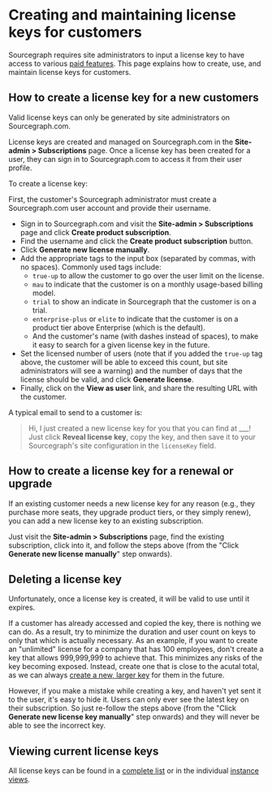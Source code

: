 # Creating and maintaining license keys for customers

Sourcegraph requires site administrators to input a license key to have access to various [paid features](https://about.sourcegraph.com/pricing). This page explains how to create, use, and maintain license keys for customers.

## How to create a license key for a new customers

Valid license keys can only be generated by site administrators on Sourcegraph.com.

License keys are created and managed on Sourcegraph.com in the **Site-admin > Subscriptions** page. Once a license key has been created for a user, they can sign in to Sourcegraph.com to access it from their user profile.

To create a license key:

First, the customer's Sourcegraph administrator must create a Sourcegraph.com user account and provide their username.

- Sign in to Sourcegraph.com and visit the **Site-admin > Subscriptions** page and click **Create product subscription**.
- Find the username and click the **Create product subscription** button.
- Click **Generate new license manually**.
- Add the appropriate tags to the input box (separated by commas, with no spaces). Commonly used tags include:
  - `true-up` to allow the customer to go over the user limit on the license.
  - `mau` to indicate that the customer is on a monthly usage-based billing model.
  - `trial` to show an indicate in Sourcegraph that the customer is on a trial.
  - `enterprise-plus` or `elite` to indicate that the customer is on a product tier above Enterprise (which is the default).
  - And the customer's name (with dashes instead of spaces), to make it easy to search for a given license key in the future.
- Set the licensed number of users (note that if you added the `true-up` tag above, the customer will be able to exceed this count, but site administrators will see a warning) and the number of days that the license should be valid, and click **Generate license**.
- Finally, click on the **View as user** link, and share the resulting URL with the customer.

A typical email to send to a customer is:

>Hi,
>I just created a new license key for you that you can find at ___! Just click **Reveal license key**, copy the key, and then save it to your Sourcegraph's site configuration in the `licenseKey` field.

## How to create a license key for a renewal or upgrade

If an existing customer needs a new license key for any reason (e.g., they purchase more seats, they upgrade product tiers, or they simply renew), you can add a new license key to an existing subscription.

Just visit the **Site-admin > Subscriptions** page, find the existing subscription, click into it, and follow the steps above (from the "Click **Generate new license manually**" step onwards).

## Deleting a license key

Unfortunately, once a license key is created, it will be valid to use until it expires.

If a customer has already accessed and copied the key, there is nothing we can do. As a result, try to minimize the duration and user count on keys to only that which is actually necessary. As an example, if you want to create an "unlimited" license for a company that has 100 employees, don't create a key that allows 999,999,999 to achieve that. This minimizes any risks of the key becoming exposed. Instead, create one that is close to the acutal total, as we can always [create a new, larger key](#how-to-create-a-license-key-for-a-renewal-or-upgrade) for them in the future.

However, if you make a mistake while creating a key, and haven't yet sent it to the user, it's easy to hide it. Users can only ever see the latest key on their subscription. So just re-follow the steps above (from the "Click **Generate new license key manually**" step onwards) and they will never be able to see the incorrect key.

## Viewing current license keys

All license keys can be found in a [complete list](https://sourcegraph.looker.com/looks/635) or in the individual [instance views](https://sourcegraph.looker.com/dashboards/94).
